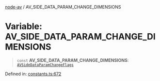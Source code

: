 [node-av](../globals.md) / AV\_SIDE\_DATA\_PARAM\_CHANGE\_DIMENSIONS

# Variable: AV\_SIDE\_DATA\_PARAM\_CHANGE\_DIMENSIONS

> `const` **AV\_SIDE\_DATA\_PARAM\_CHANGE\_DIMENSIONS**: [`AVSideDataParamChangeFlags`](../type-aliases/AVSideDataParamChangeFlags.md)

Defined in: [constants.ts:672](https://github.com/seydx/av/blob/f8631fc881b394300b1479f511d55cf1c370a87f/src/constants/constants.ts#L672)
